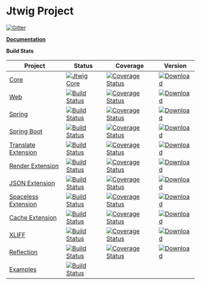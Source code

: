 # Jtwig Project

[![Gitter](https://badges.gitter.im/jtwig/jtwig.svg)](https://gitter.im/jtwig/jtwig?utm_source=badge&utm_medium=badge&utm_campaign=pr-badge)

**[Documentation](https://www.gitbook.com/book/jtwig/jtwig-reference-manual/details)**

**Build Stats**

| Project                                                                       | Status                                                                                                                                             | Coverage                                                                                                                                                                                   | Version                                                                                                                                                                                |
|-------------------------------------------------------------------------------|----------------------------------------------------------------------------------------------------------------------------------------------------|--------------------------------------------------------------------------------------------------------------------------------------------------------------------------------------------|----------------------------------------------------------------------------------------------------------------------------------------------------------------------------------------|
| [Core](https://github.com/jtwig/jtwig-core)                                   | [![Jtwig Core](https://travis-ci.org/jtwig/jtwig-core.svg?branch=master)](https://travis-ci.org/jtwig/jtwig-core)                                  | [![Coverage Status](https://coveralls.io/repos/github/jtwig/jtwig-core/badge.svg?branch=master)](https://coveralls.io/github/jtwig/jtwig-core?branch=master)                               | [![Download](https://api.bintray.com/packages/jtwig/maven/jtwig-core/images/download.svg) ](https://bintray.com/jtwig/maven/jtwig-core/_latestVersion)                                 |
| [Web](https://github.com/jtwig/jtwig-web)                                     | [![Build Status](https://travis-ci.org/jtwig/jtwig-web.svg?branch=master)](https://travis-ci.org/jtwig/jtwig-web)                                  | [![Coverage Status](https://coveralls.io/repos/github/jtwig/jtwig-web/badge.svg?branch=master)](https://coveralls.io/github/jtwig/jtwig-web?branch=master)                                 | [![Download](https://api.bintray.com/packages/jtwig/maven/jtwig-web/images/download.svg) ](https://bintray.com/jtwig/maven/jtwig-web/_latestVersion)                                   |
| [Spring](https://github.com/jtwig/jtwig-spring)                               | [![Build Status](https://travis-ci.org/jtwig/jtwig-spring.svg?branch=master)](https://travis-ci.org/jtwig/jtwig-spring)                            | [![Coverage Status](https://coveralls.io/repos/github/jtwig/jtwig-spring/badge.svg?branch=master)](https://coveralls.io/github/jtwig/jtwig-spring?branch=master)                           | [![Download](https://api.bintray.com/packages/jtwig/maven/jtwig-spring/images/download.svg) ](https://bintray.com/jtwig/maven/jtwig-spring/_latestVersion)                             |
| [Spring Boot](https://github.com/jtwig/jtwig-spring-boot-starter)             | [![Build Status](https://travis-ci.org/jtwig/jtwig-spring-boot-starter.svg?branch=master)](https://travis-ci.org/jtwig/jtwig-spring-boot-starter)  | [![Coverage Status](https://coveralls.io/repos/github/jtwig/jtwig-spring-boot-starter/badge.svg?branch=master)](https://coveralls.io/github/jtwig/jtwig-spring-boot-starter?branch=master) | [![Download](https://api.bintray.com/packages/jtwig/maven/jtwig-spring-boot-starter/images/download.svg) ](https://bintray.com/jtwig/maven/jtwig-spring-boot-starter/_latestVersion)   |
| [Translate Extension](https://github.com/jtwig/jtwig-translate-extension)     | [![Build Status](https://travis-ci.org/jtwig/jtwig-translate-extension.svg?branch=master)](https://travis-ci.org/jtwig/jtwig-translate-extension)  | [![Coverage Status](https://coveralls.io/repos/github/jtwig/jtwig-translate-extension/badge.svg?branch=master)](https://coveralls.io/github/jtwig/jtwig-translate-extension?branch=master) | [![Download](https://api.bintray.com/packages/jtwig/maven/jtwig-translate-extension/images/download.svg) ](https://bintray.com/jtwig/maven/jtwig-translate-extension/_latestVersion)   |
| [Render Extension](https://github.com/jtwig/jtwig-render-extension)           | [![Build Status](https://travis-ci.org/jtwig/jtwig-render-extension.svg?branch=master)](https://travis-ci.org/jtwig/jtwig-render-extension)        | [![Coverage Status](https://coveralls.io/repos/github/jtwig/jtwig-render-extension/badge.svg?branch=master)](https://coveralls.io/github/jtwig/jtwig-render-extension?branch=master)       | [![Download](https://api.bintray.com/packages/jtwig/maven/jtwig-render-extension/images/download.svg) ](https://bintray.com/jtwig/maven/jtwig-render-extension/_latestVersion)         |
| [JSON Extension](https://github.com/jtwig/jtwig-json-extension)               | [![Build Status](https://travis-ci.org/jtwig/jtwig-json-extension.svg?branch=master)](https://travis-ci.org/jtwig/jtwig-json-extension)            | [![Coverage Status](https://coveralls.io/repos/github/jtwig/jtwig-json-extension/badge.svg?branch=master)](https://coveralls.io/github/jtwig/jtwig-json-extension?branch=master)           | [![Download](https://api.bintray.com/packages/jtwig/maven/jtwig-json-extension/images/download.svg) ](https://bintray.com/jtwig/maven/jtwig-json-extension/_latestVersion)             |
| [Spaceless Extension](https://github.com/jtwig/jtwig-spaceless-extension)     | [![Build Status](https://travis-ci.org/jtwig/jtwig-spaceless-extension.svg?branch=master)](https://travis-ci.org/jtwig/jtwig-spaceless-extension)  | [![Coverage Status](https://coveralls.io/repos/github/jtwig/jtwig-spaceless-extension/badge.svg?branch=master)](https://coveralls.io/github/jtwig/jtwig-spaceless-extension?branch=master) | [![Download](https://api.bintray.com/packages/jtwig/maven/jtwig-spaceless-extension/images/download.svg) ](https://bintray.com/jtwig/maven/jtwig-spaceless-extension/_latestVersion)   |
| [Cache Extension](https://github.com/jtwig/jtwig-cache-extension)             | [![Build Status](https://travis-ci.org/jtwig/jtwig-cache-extension.svg?branch=master)](https://travis-ci.org/jtwig/jtwig-cache-extension)          | [![Coverage Status](https://coveralls.io/repos/github/jtwig/jtwig-cache-extension/badge.svg?branch=master)](https://coveralls.io/github/jtwig/jtwig-cache-extension?branch=master)         | [![Download](https://api.bintray.com/packages/jtwig/maven/jtwig-cache-extension/images/download.svg) ](https://bintray.com/jtwig/maven/jtwig-cache-extension/_latestVersion)           |
| [XLIFF](https://github.com/jtwig/jtwig-xliff)                                 | [![Build Status](https://travis-ci.org/jtwig/jtwig-xliff.svg?branch=master)](https://travis-ci.org/jtwig/jtwig-xliff)                              | [![Coverage Status](https://coveralls.io/repos/github/jtwig/jtwig-xliff/badge.svg?branch=master)](https://coveralls.io/github/jtwig/jtwig-xliff?branch=master)                             | [![Download](https://api.bintray.com/packages/jtwig/maven/jtwig-xliff/images/download.svg) ](https://bintray.com/jtwig/maven/jtwig-xliff/_latestVersion)                               |
| [Reflection](https://github.com/jtwig/jtwig-reflection)                       | [![Build Status](https://travis-ci.org/jtwig/jtwig-reflection.svg?branch=master)](https://travis-ci.org/jtwig/jtwig-reflection)                    | [![Coverage Status](https://coveralls.io/repos/github/jtwig/jtwig-reflection/badge.svg?branch=master)](https://coveralls.io/github/jtwig/jtwig-reflection?branch=master)                   | [![Download](https://api.bintray.com/packages/jtwig/maven/jtwig-reflection/images/download.svg) ](https://bintray.com/jtwig/maven/jtwig-reflection/_latestVersion)                                 |
| [Examples](https://github.com/jtwig/jtwig-examples)                           | [![Build Status](https://travis-ci.org/jtwig/jtwig-examples.svg?branch=master)](https://travis-ci.org/jtwig/jtwig-examples)                        |  | |
